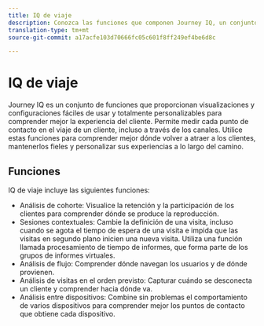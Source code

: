 ```yaml
---
title: IQ de viaje
description: Conozca las funciones que componen Journey IQ, un conjunto de funciones que forman parte de Adobe Analytics.
translation-type: tm+mt
source-git-commit: a17acfe103d70666fc05c601f8ff249ef4be6d8c

---
```



# IQ de viaje

Journey IQ es un conjunto de funciones que proporcionan visualizaciones y configuraciones fáciles de usar y totalmente personalizables para comprender mejor la experiencia del cliente. Permite medir cada punto de contacto en el viaje de un cliente, incluso a través de los canales. Utilice estas funciones para comprender mejor dónde volver a atraer a los clientes, mantenerlos fieles y personalizar sus experiencias a lo largo del camino.

## Funciones

IQ de viaje incluye las siguientes funciones:

* [](visualizations/cohort-table/cohort-analysis.md) Análisis de cohorte: Visualice la retención y la participación de los clientes para comprender dónde se produce la reproducción.
* [](../../components/vrs/vrs-report-time-processing.md) Sesiones contextuales: Cambie la definición de una visita, incluso cuando se agota el tiempo de espera de una visita e impida que las visitas en segundo plano inicien una nueva visita. Utiliza una función llamada procesamiento de tiempo de informes, que forma parte de los grupos de informes virtuales.
* [](visualizations/c-flow/flow.md) Análisis de flujo: Comprender dónde navegan los usuarios y de dónde provienen.
* [](visualizations/fallout/fallout-flow.md) Análisis de visitas en el orden previsto: Capturar cuándo se desconecta un cliente y comprender hacia dónde va.
* [](../../components/cda/cda-home.md) Análisis entre dispositivos: Combine sin problemas el comportamiento de varios dispositivos para comprender mejor los puntos de contacto que obtiene cada dispositivo.
